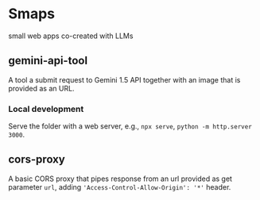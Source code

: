 # Smaps

small web apps co-created with LLMs

## gemini-api-tool

A tool a submit request to Gemini 1.5 API together with an image that is provided as an URL. 

### Local development

Serve the folder with a web server, e.g., `npx serve`, `python -m http.server 3000`.

## cors-proxy

A basic CORS proxy that pipes response from an url provided as get parameter `url`,
adding `'Access-Control-Allow-Origin': '*'` header.